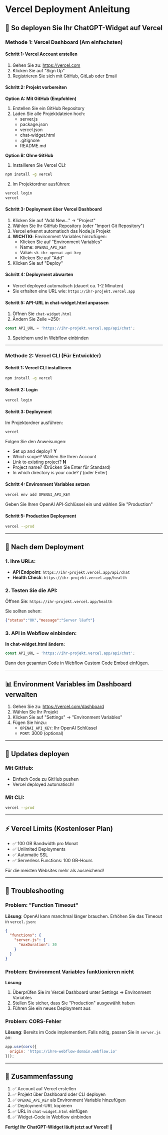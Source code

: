 # Vercel Deployment Anleitung

## 🚀 So deployen Sie Ihr ChatGPT-Widget auf Vercel

### Methode 1: Vercel Dashboard (Am einfachsten)

#### Schritt 1: Vercel Account erstellen
1. Gehen Sie zu: https://vercel.com
2. Klicken Sie auf "Sign Up"
3. Registrieren Sie sich mit GitHub, GitLab oder Email

#### Schritt 2: Projekt vorbereiten

**Option A: Mit GitHub (Empfohlen)**
1. Erstellen Sie ein GitHub Repository
2. Laden Sie alle Projektdateien hoch:
   - server.js
   - package.json
   - vercel.json
   - chat-widget.html
   - .gitignore
   - README.md

**Option B: Ohne GitHub**
1. Installieren Sie Vercel CLI:
```bash
npm install -g vercel
```

2. Im Projektordner ausführen:
```bash
vercel login
vercel
```

#### Schritt 3: Deployment über Vercel Dashboard

1. Klicken Sie auf "Add New..." → "Project"
2. Wählen Sie Ihr GitHub Repository (oder "Import Git Repository")
3. Vercel erkennt automatisch das Node.js Projekt
4. **WICHTIG**: Environment Variables hinzufügen:
   - Klicken Sie auf "Environment Variables"
   - Name: `OPENAI_API_KEY`
   - Value: `sk-ihr-openai-api-key`
   - Klicken Sie auf "Add"
5. Klicken Sie auf "Deploy"

#### Schritt 4: Deployment abwarten
- Vercel deployed automatisch (dauert ca. 1-2 Minuten)
- Sie erhalten eine URL wie: `https://ihr-projekt.vercel.app`

#### Schritt 5: API-URL in chat-widget.html anpassen
1. Öffnen Sie `chat-widget.html`
2. Ändern Sie Zeile ~250:
```javascript
const API_URL = 'https://ihr-projekt.vercel.app/api/chat';
```
3. Speichern und in Webflow einbinden

---

### Methode 2: Vercel CLI (Für Entwickler)

#### Schritt 1: Vercel CLI installieren
```bash
npm install -g vercel
```

#### Schritt 2: Login
```bash
vercel login
```

#### Schritt 3: Deployment
Im Projektordner ausführen:
```bash
vercel
```

Folgen Sie den Anweisungen:
- Set up and deploy? **Y**
- Which scope? Wählen Sie Ihren Account
- Link to existing project? **N**
- Project name? (Drücken Sie Enter für Standard)
- In which directory is your code? **/** (oder Enter)

#### Schritt 4: Environment Variables setzen
```bash
vercel env add OPENAI_API_KEY
```
Geben Sie Ihren OpenAI API-Schlüssel ein und wählen Sie "Production"

#### Schritt 5: Production Deployment
```bash
vercel --prod
```

---

## 🔧 Nach dem Deployment

### 1. Ihre URLs:
- **API Endpoint**: `https://ihr-projekt.vercel.app/api/chat`
- **Health Check**: `https://ihr-projekt.vercel.app/health`

### 2. Testen Sie die API:
Öffnen Sie: `https://ihr-projekt.vercel.app/health`

Sie sollten sehen:
```json
{"status":"OK","message":"Server läuft"}
```

### 3. API in Webflow einbinden:

**In chat-widget.html ändern:**
```javascript
const API_URL = 'https://ihr-projekt.vercel.app/api/chat';
```

Dann den gesamten Code in Webflow Custom Code Embed einfügen.

---

## 📊 Environment Variables im Dashboard verwalten

1. Gehen Sie zu: https://vercel.com/dashboard
2. Wählen Sie Ihr Projekt
3. Klicken Sie auf "Settings" → "Environment Variables"
4. Fügen Sie hinzu:
   - `OPENAI_API_KEY`: Ihr OpenAI Schlüssel
   - `PORT`: 3000 (optional)

---

## 🔄 Updates deployen

### Mit GitHub:
- Einfach Code zu GitHub pushen
- Vercel deployed automatisch!

### Mit CLI:
```bash
vercel --prod
```

---

## ⚡ Vercel Limits (Kostenloser Plan)

- ✅ 100 GB Bandwidth pro Monat
- ✅ Unlimited Deployments
- ✅ Automatic SSL
- ✅ Serverless Functions: 100 GB-Hours

Für die meisten Websites mehr als ausreichend!

---

## 🐛 Troubleshooting

### Problem: "Function Timeout"
**Lösung**: OpenAI kann manchmal länger brauchen. Erhöhen Sie das Timeout in `vercel.json`:
```json
{
  "functions": {
    "server.js": {
      "maxDuration": 30
    }
  }
}
```

### Problem: Environment Variables funktionieren nicht
**Lösung**: 
1. Überprüfen Sie im Vercel Dashboard unter Settings → Environment Variables
2. Stellen Sie sicher, dass Sie "Production" ausgewählt haben
3. Führen Sie ein neues Deployment aus

### Problem: CORS-Fehler
**Lösung**: Bereits im Code implementiert. Falls nötig, passen Sie in `server.js` an:
```javascript
app.use(cors({
  origin: 'https://ihre-webflow-domain.webflow.io'
}));
```

---

## 🎯 Zusammenfassung

1. ✅ Account auf Vercel erstellen
2. ✅ Projekt über Dashboard oder CLI deployen
3. ✅ `OPENAI_API_KEY` als Environment Variable hinzufügen
4. ✅ Deployment-URL kopieren
5. ✅ URL in `chat-widget.html` einfügen
6. ✅ Widget-Code in Webflow einbinden

**Fertig! Ihr ChatGPT-Widget läuft jetzt auf Vercel! 🚀**

